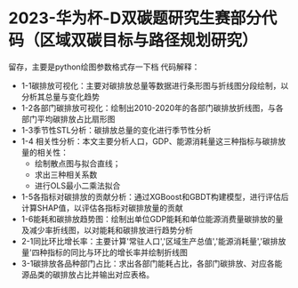# 2023-华为杯-D双碳题研究生赛部分代码（区域双碳目标与路径规划研究）
留存，主要是python绘图参数格式存一下档
代码解释：
- 1-1碳排放可视化：主要对碳排放总量等数据进行条形图与折线图分段绘制，以分析其总量与变化趋势
- 1-2各部门碳排放可视化：绘制出2010-2020年的各部门碳排放折线图，与各部门平均碳排放占比扇形图
- 1-3季节性STL分析：碳排放总量的变化进行季节性分析
- 1-4 相关性分析：本文主要分析人口，GDP、能源消耗量这三种指标与碳排放量的相关性：
    - 绘制散点图与拟合直线；
    - 求出三种相关系数
    - 进行OLS最小二乘法拟合
- 1-5各指标对碳排放的贡献分析：通过XGBoost和GBDT构建模型，进行评估后计算SHAP值，以评估各指标对碳排放量的贡献
- 1-6能耗和碳排放趋势图：绘制出单位GDP能耗和单位能源消费量碳排放的量及减少率折线图，以对能耗和碳排放进行趋势分析
- 2-1同比环比增长率：主要计算'常驻人口','区域生产总值','能源消耗量','碳排放量'四种指标的同比与环比的增长率并绘制折线图
- 3-1碳排放各品种部门占比：求出各部门能耗占比，各部门碳排放、对应各能源品类的碳排放占比并输出对应表格。
